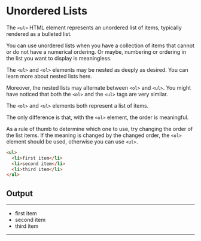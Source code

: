 # Unordered Lists

The `<ul>` HTML element represents an unordered list of items, typically rendered as a bulleted list.

You can use unordered lists when you have a collection of items that cannot or do not have a numerical ordering. Or maybe, numbering or ordering in the list you want to display is meaningless.

The `<ul>` and `<ol>` elements may be nested as deeply as desired. You can learn more about nested lists here.

Moreover, the nested lists may alternate between `<ol>` and `<ul>`. You might have noticed that both the `<ol>` and the `<ul>` tags are very similar.

The `<ol>` and `<ul>` elements both represent a list of items. 

The only difference is that, with the `<ol>` element, the order is meaningful. 

As a rule of thumb to determine which one to use, try changing the order of the list items. If the meaning is changed by the changed order, the `<ol>` element should be used, otherwise you can use `<ul>`.

```html
<ul>
  <li>first item</li>
  <li>second item</li>
  <li>third item</li>
</ul>
```

## Output
---
<ul>
  <li>first item</li>
  <li>second item</li>
  <li>third item</li>
</ul>

---